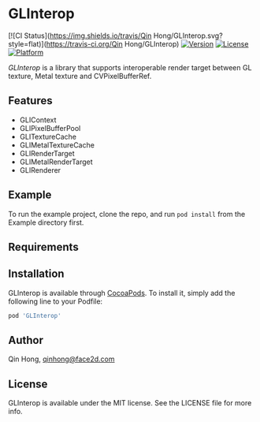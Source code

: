 # GLInterop

[![CI Status](https://img.shields.io/travis/Qin Hong/GLInterop.svg?style=flat)](https://travis-ci.org/Qin Hong/GLInterop)
[![Version](https://img.shields.io/cocoapods/v/GLInterop.svg?style=flat)](https://cocoapods.org/pods/GLInterop)
[![License](https://img.shields.io/cocoapods/l/GLInterop.svg?style=flat)](https://cocoapods.org/pods/GLInterop)
[![Platform](https://img.shields.io/cocoapods/p/GLInterop.svg?style=flat)](https://cocoapods.org/pods/GLInterop)

*GLInterop* is a library that supports interoperable render target between GL texture, Metal texture and CVPixelBufferRef.

## Features

- GLIContext
- GLIPixelBufferPool
- GLITextureCache
- GLIMetalTextureCache
- GLIRenderTarget
- GLIMetalRenderTarget
- GLIRenderer

## Example

To run the example project, clone the repo, and run `pod install` from the Example directory first.

## Requirements

## Installation

GLInterop is available through [CocoaPods](https://cocoapods.org). To install
it, simply add the following line to your Podfile:

```ruby
pod 'GLInterop'
```

## Author

Qin Hong, qinhong@face2d.com

## License

GLInterop is available under the MIT license. See the LICENSE file for more info.
